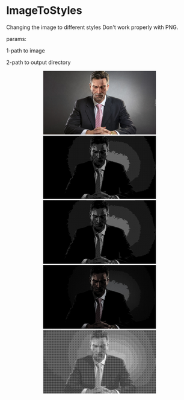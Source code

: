# ImageToStyles
Changing the image to different styles
Don't work properly with PNG.

params:

  1-path to image
  
  2-path to output directory

<p align="center">
  <img src="https://github.com/VoidSamuraj/ImageToStyles/blob/School/img/geralt.jpg?raw=true"  width="300"/>&nbsp;&nbsp;
  <img src="https://github.com/VoidSamuraj/ImageToStyles/blob/School/img/output/itd3.jpg?raw=true"  width="300"/>&nbsp;&nbsp;
  <img src="https://github.com/VoidSamuraj/ImageToStyles/blob/School/img/output/itd1.jpg?raw=true"  width="300"/>&nbsp;&nbsp;
  <img src="https://github.com/VoidSamuraj/ImageToStyles/blob/School/img/output/itd2.jpg?raw=true"  width="300"/>&nbsp;&nbsp;
  <img src="https://github.com/VoidSamuraj/ImageToStyles/blob/School/img/output/itl.jpg?raw=true"  width="300"/>&nbsp;&nbsp;
</p>
